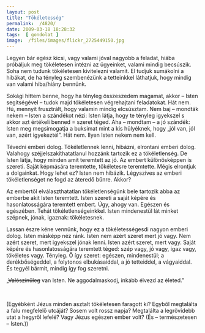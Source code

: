 ```yaml
---
layout: post
title: "Tökéletesség"
permalink:  /4820/ 
date: 2009-03-18 18:28:32
tags:  [ gondolat ] 
image:  /files/images/flickr_2725449150.jpg 
---
```

Legyen bár egész kicsi, vagy valami jóval nagyobb a feladat, hiába próbáljuk meg tökéletesen intézni az ügyeinket, valami mindig becsúszik. Soha nem tudunk tökéletesen kivitelezni valamit. El tudjuk sumákolni a hibákat, de ha tényleg szembenézünk a tetteinkkel láthatjuk, hogy mindig van valami hiba/hiány bennünk.



<!--break-->

Sokági hittem benne, hogy ha tényleg összeszedem magamat, akkor &ndash; Isten segítségével &ndash; tudok majd tökéletesen végrehajtani feladatokat. Hát nem. Hú, mennyit frusztrált, hogy valamin mindig elcsúsztam. Nem baj &ndash; mondták nekem &ndash; Isten a szándékot nézi: Isten látja, hogy te tényleg igyekszel s akkor azt értékeli benned = szeret téged. Aha &ndash; mondtam &ndash; a jó szándék: Isten meg megsimogatja a buksimat mint a kis hülyéknek, hogy &bdquo;jól van, jól van, azért igyekeztél&rdquo;. Hát nem. Ilyen Isten nekem nem kell.

<p class="rteleft">Tévedni emberi dolog. Tökéletlennek lenni, hibázni, elrontani emberi dolog. Valahogy széjjelszakíthatatlanul hozzánk tartozik ez a tökéletlenség. De Isten látja, hogy minden amit teremtett az jó. Az embert különösképpen is szereti. Saját képmására teremtette, tökéletesre teremtette. Mégis elrontjuk a dolgainkat. Hogy lehet ez? Isten nem hibázik. Légyszíves az emberi tökéletlenséget ne fogd az áteredő bűnre. Akkor?

Az embertől elválaszthatatlan tökéletlenségünk bele tartozik abba az emberbe akit Isten teremtett. Isten szereti a saját képére és hasonlatosságára teremtett embert. Úgy, ahogy van. Egészen és egészében. Tehát tökéletlenségeinkkel. Isten mindenestül lát minket szépnek, jónak, igaznak: tökéletesnek.

Lassan észre kéne vennünk, hogy ez a tökéletességesdi nagyon emberi dolog. Isten másképp néz ránk. Isten nem azért szeret mert jó vagy. Nem azért szeret, mert igyekszel jónak lenni. Isten azért szeret, mert vagy. Saját képére és hasonlatosságára teremtett téged: szép vagy, jó vagy, igaz vagy, tökéletes vagy. Tényleg. Ő így szeret: egészen, mindenestül; a derékbőségeddel, a folytonos elbukásaiddal, a jó tetteiddel, a vágyaiddal. És tegyél bármit, mindig így fog szeretni.</p>  
<p class="rtecenter">&bdquo;<strike>Valószínűleg</strike> van Isten. Ne aggodalmaskodj, inkább élvezd az életed.&rdquo;</p>  
<p class="rtecenter">&nbsp;</p>  
(Egyébként Jézus minden asztalt tökéletesen faragott ki? Egyből megtalálta a falu megfelelő utcáját? Sosem volt rossz napja? Megtalálta a legrövidebb utat a hegyről lefelé? Vagy Jézus egészen ember volt? (És &ndash; természetesen &ndash; Isten.))


